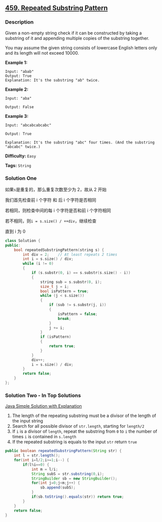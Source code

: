 ## [459. Repeated Substring Pattern](https://leetcode.com/problems/repeated-substring-pattern/#/description)

### Description

Given a non-empty string check if it can be constructed by taking a substring of it and appending multiple copies of the substring together.

You may assume the given string consists of lowercase English letters only and its length will not exceed 10000.

**Example 1:**

```
Input: "abab"
Output: True
Explanation: It's the substring "ab" twice.
```

**Example 2:**

```
Input: "aba"

Output: False

```

**Example 3:**

```
Input: "abcabcabcabc"

Output: True

Explanation: It's the substring "abc" four times. (And the substring "abcabc" twice.)
```

**Difficulty:** `Easy`

**Tags:** `String`

### Solution One

如果`s`是重复的，那么重复次数至少为 2，故从 2 开始

我们首先检查前 i 个字符 和 后 i 个字符是否相同

若相同，则检查中间的每 i 个字符是否和前 i 个字符相同

若不相同，则`i = s.size() / ++div`，继续检查

直到 i 为 0

```c++
class Solution {
public:
    bool repeatedSubstringPattern(string s) {
        int div = 2;	// At least repeats 2 times
        int i = s.size() / div;
        while (i != 0)
        {
            if (s.substr(0, i) == s.substr(s.size() - i))
            {
                string sub = s.substr(0, i);
                size_t j = i;
                bool isPattern = true;
                while (j < s.size())
                {
                    if (sub != s.substr(j, i))
                    {
                        isPattern = false;
                        break;
                    }
                    j += i;
                }
                if (isPattern)
                {
                    return true;
                }
            }
            div++;
            i = s.size() / div;
        }
        return false;
    }
};
```

### Solution Two - In Top Solutions

[Java Simple Solution with Explanation](https://discuss.leetcode.com/topic/67992/java-simple-solution-with-explanation)

1. The length of the repeating substring must be a divisor of the length of the input string
2. Search for all possible divisor of `str.length`, starting for `length/2`
3. If `i` is a divisor of `length`, repeat the substring from `0` to `i` the number of times `i` is contained in `s.length`
4. If the repeated substring is equals to the input `str` return `true`

```java
public boolean repeatedSubstringPattern(String str) {
    int l = str.length();
    for(int i=l/2;i>=1;i--) {
        if(l%i==0) {
            int m = l/i;
            String subS = str.substring(0,i);
            StringBuilder sb = new StringBuilder();
            for(int j=0;j<m;j++) {
                sb.append(subS);
            }
            if(sb.toString().equals(str)) return true;
        }
    }
    return false;
}
```
